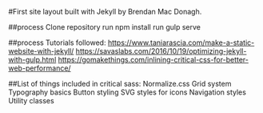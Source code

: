 #First site layout built with Jekyll by Brendan Mac Donagh. 

##process
Clone repository
run npm install
run gulp serve

##process
Tutorials followed:
https://www.taniarascia.com/make-a-static-website-with-jekyll/
https://savaslabs.com/2016/10/19/optimizing-jekyll-with-gulp.html
https://gomakethings.com/inlining-critical-css-for-better-web-performance/

##List of things included in critical sass:
Normalize.css
Grid system
Typography basics
Button styling
SVG styles for icons
Navigation styles
Utility classes